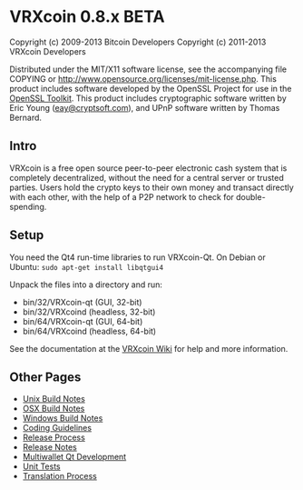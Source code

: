 VRXcoin 0.8.x BETA
====================

Copyright (c) 2009-2013 Bitcoin Developers
Copyright (c) 2011-2013 VRXcoin Developers

Distributed under the MIT/X11 software license, see the accompanying
file COPYING or http://www.opensource.org/licenses/mit-license.php.
This product includes software developed by the OpenSSL Project for use in the [OpenSSL Toolkit](http://www.openssl.org/). This product includes
cryptographic software written by Eric Young ([eay@cryptsoft.com](mailto:eay@cryptsoft.com)), and UPnP software written by Thomas Bernard.


Intro
---------------------
VRXcoin is a free open source peer-to-peer electronic cash system that is
completely decentralized, without the need for a central server or trusted
parties.  Users hold the crypto keys to their own money and transact directly
with each other, with the help of a P2P network to check for double-spending.


Setup
---------------------
You need the Qt4 run-time libraries to run VRXcoin-Qt. On Debian or Ubuntu:
	`sudo apt-get install libqtgui4`

Unpack the files into a directory and run:

- bin/32/VRXcoin-qt (GUI, 32-bit)
- bin/32/VRXcoind (headless, 32-bit)
- bin/64/VRXcoin-qt (GUI, 64-bit)
- bin/64/VRXcoind (headless, 64-bit)

See the documentation at the [VRXcoin Wiki](http://VRXcoin.info)
for help and more information.


Other Pages
---------------------
- [Unix Build Notes](build-unix.md)
- [OSX Build Notes](build-osx.md)
- [Windows Build Notes](build-msw.md)
- [Coding Guidelines](coding.md)
- [Release Process](release-process.md)
- [Release Notes](release-notes.md)
- [Multiwallet Qt Development](multiwallet-qt.md)
- [Unit Tests](unit-tests.md)
- [Translation Process](translation_process.md)
